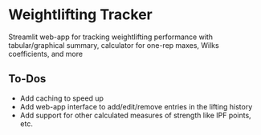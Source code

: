 # Weightlifting Tracker
Streamlit web-app for tracking weightlifting performance with tabular/graphical summary, calculator for one-rep maxes, Wilks coefficients, and more

## To-Dos
* Add caching to speed up
* Add web-app interface to add/edit/remove entries in the lifting history
* Add support for other calculated measures of strength like IPF points, etc.